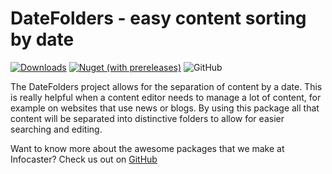 # DateFolders - easy content sorting by date

[![Downloads](https://img.shields.io/nuget/dt/Infocaster.Umbraco.DateFolders?color=ff0069)](https://www.nuget.org/packages/Infocaster.Umbraco.DateFolders/)
[![Nuget (with prereleases)](https://img.shields.io/nuget/vpre/Infocaster.Umbraco.DateFolders?color=ffc800)](https://www.nuget.org/packages/Infocaster.Umbraco.DateFolders/)
![GitHub](https://img.shields.io/github/license/Infocaster/DateFolders?color=ff0069)

The DateFolders project allows for the separation of content by a date. This is really helpful when a content editor needs to manage a lot of content, for example on websites that use news or blogs.
By using this package all that content will be separated into distinctive folders to allow for easier searching and editing.

Want to know more about the awesome packages that we make at Infocaster? Check us out on [GitHub](https://github.com/Infocaster)